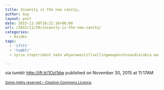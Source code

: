```yaml
---
title: Insanity is the new sanity…
author: Guy
layout: post
date: 2015-11-30T10:21:16+00:00
url: /2015/11/30/insanity-is-the-new-sanity/
categories:
  - Asides
tags:
  - 'ifttt'
  - 'tumblr'
  - syria stoptrident nato whyarewestillsellingweaponstosaudiarabia warispeace freedomisslavery freesnowdenmanningassange

---
```

via tumblr http://ift.tt/1Ozl1dw published on November 30, 2015 at 11:17AM

<small><a href="http://ift.tt/1gAEAkt" target="_blank">Some rights reserved &#8211; Creative Commons Licence</a></small>.
